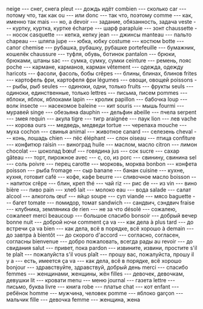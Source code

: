 
neige --- снег, снега
pleut --- дождь идёт
combien --- сколько
car --- потому что, так как
ou --- или
donc --- так что, поэтому
comme --- как, именно так
mais --- но, а
devoir --- задание, обязанность, задача
veste --- куртку, куртка, куртке
écharpe --- шарф
parapluie --- зонт
chaussette --- носок
casquette --- кепка, кепку
jean --- джинсы
manteau --- пальто
chapeau --- шляпа
jupe --- юбка, юбку
costume --- костюм
botte --- сапог
chemise --- рубашка, рубашку, рубашке
portefeuille --- бумажник, кошелёк
chaussure --- туфля, обувь, ботинок
pantalon --- брюки, брюками, штаны
sac --- сумка, сумку, сумки
ceinture --- ремень, пояс
poche --- кармане, карманов, карман
vêtement --- одежда, одежду
haricots --- фасоли, фасоль, бобы
crêpes --- блины, блинах, блинов
frites --- картофель фри, картофеля фри
légumes --- овощи, овощей
poissons --- рыбы, рыб
seules --- одиноки, одни, только
fruits --- фрукты
seuls --- одиноки, единственные, только
lettres --- письма, писем
pommes --- яблоки, яблок, яблоками
lapin --- кролик
papillon --- бабочка
loup --- волк
insecte --- насекомое
baleine --- кит
souris --- мышь
fourmi --- муравей
singe --- обезьяна
dauphin --- дельфин
abeille --- пчела
serpent --- змея
requin --- акула
tigre --- тигр
araignée --- паук
lion --- лев
vache --- корова
ours --- медведь, медведи
tortue --- черепаха
mouche --- муха
cochon --- свинья
animal --- животное
canard --- селезень
cheval --- конь, лошадь
chien --- пёс
éléphant --- слон
oiseau --- птица
confiture --- конфитюр
raisin --- виноград
huile --- маслом, масло
citron --- лимон
chocolat --- шоколад
bœuf --- говядина
jus --- сок
sucre --- сахар
gâteau --- торт, пирожное
avec --- с, со, из
porc --- свинину, свинина
sel --- соль
poivre --- перец
carotte --- морковь, морква
bonbon --- конфета
poisson --- рыба
fromage --- сыр
banane --- банан
cuisine --- кухне, кухня, готовит
café --- кофе, кафе
beurre --- сливочное масло
boisson --- напиток
crêpe --- блин, креп
thé --- чай
riz --- рис
de --- из
vin --- вино
bière --- пиво
pain --- хлеб
lait --- молоко
eau --- вода
salade --- салат
alcool --- алкоголь
œuf --- яйцо
soupe --- суп
viande --- мясо
baguette --- багет
tomate --- помидор, томат
sandwich --- сандвич, сэндвич
fraise --- клубника, земляника
de rien --- не за что
désolé --- сожалею, сожалеет
merci beaucoup --- большое спасибо
bonsoir --- добрый вечер
bonne nuit --- доброй ночи
comment ça va --- как дела
à plus tard --- до встречи
ça va bien --- как дела, всё в порядке, всё хорошо
à demain --- до завтра
à bientôt --- до скорого
d'accord --- согласно, согласен, согласны
bienvenue --- добро пожаловать, всегда рады
au revoir --- до свидания
salut --- привет, пока
pardon --- извините, извини, простите
s'il te plaît --- пожалуйста
s'il vous plaît --- прошу вас, пожалуйста, прошу
il y a --- есть, имеется
ça va --- как дела, всё в порядке, всё хорошо
bonjour --- здравствуйте, здравствуй, добрый день
merci --- спасибо
femmes --- женщинами, женщины, жён
filles --- девочек, девочкам, девушки
lit --- кровати
menu --- меню
journal --- газета
lettre --- письмо, буква
livre --- книга
robe --- платье
chat --- кот
enfant --- ребёнок
homme --- мужчина, человек
pomme --- яблоко
garçon --- мальчик
fille --- девочка
femme --- женщина, жена